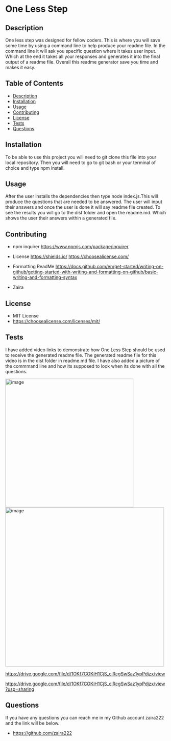 # One Less Step 

## Description
One less step was designed for fellow coders. This is where you will save some time by using a command line to help produce your readme file. In the command line it will ask you specific question where it takes user input. Which at the end it takes all your responses and generates it into the final output of a readme file. Overall this readme generator save you time and makes it easy.

## Table of Contents
* [Description](#description)
* [Installation](#installation)
* [Usage](#usage)
* [Contributing](#contributing)
* [License](#license)
* [Tests](#tests)
* [Questions](#questions)

## Installation
To be able to use this project you will need to git clone this file into your local repository. Then you will need to go to git bash or your terminal of choice and type npm install.

## Usage
After the user installs the dependencies then type node index.js.This will produce the questions that are needed to be answered. The user will input their answers and once the user is done it will say readme file created. To see the results you will go to the dist folder and open the readme.md. Which shows the user their answers within a generated file.


## Contributing
* npm inquirer
https://www.npmjs.com/package/inquirer

* License 
https://shields.io/
https://choosealicense.com/

* Formatting ReadMe
https://docs.github.com/en/get-started/writing-on-github/getting-started-with-writing-and-formatting-on-github/basic-writing-and-formatting-syntax

* Zaira

## License
* MIT License
* https://choosealicense.com/licenses/mit/

## Tests
I have added video links to demonstrate how One Less Step should be used to 
receive the generated readme file. The generated readme file for this video is in 
the dist folder in readme.md file. I have also added a picture of the commmand line and how its supposed to look when its 
done with all the questions.

<img width="401" alt="image" src="https://user-images.githubusercontent.com/94399039/152203892-de26568f-0cba-4490-8418-acf0c8602c22.png">
<img width="497" alt="image" src="https://user-images.githubusercontent.com/94399039/152204068-0dc6d369-e201-4df9-b2de-abfc3b34e4e9.png">

https://drive.google.com/file/d/1OKf7COKiH1CjS_clRcgSwSaz1ypPdjzx/view

https://drive.google.com/file/d/1OKf7COKiH1CjS_clRcgSwSaz1ypPdjzx/view?usp=sharing

## Questions
If you have any questions you can reach me in my Github account zaira222 and the link will be below.
* https://github.com/zaira222
